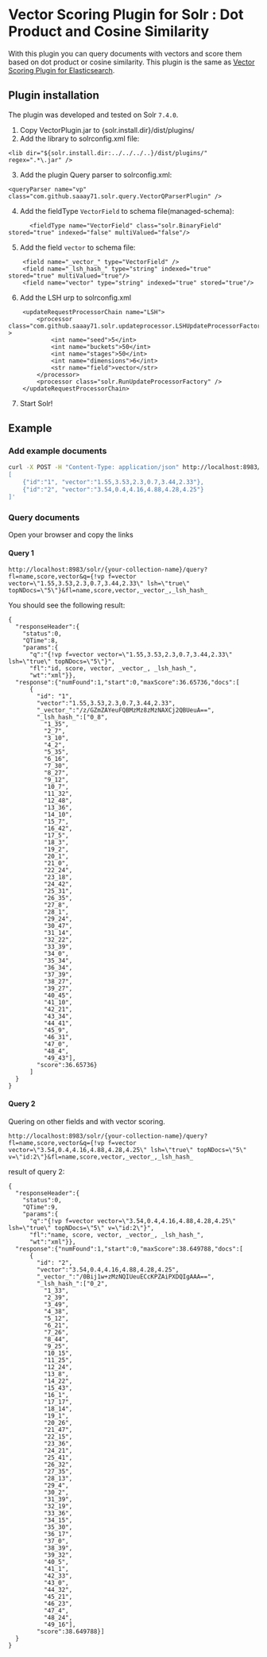 # Vector Scoring Plugin for Solr : Dot Product and Cosine Similarity

With this plugin you can query documents with vectors and score them based on dot product or cosine similarity.
This plugin is the same as [Vector Scoring Plugin for Elasticsearch](https://github.com/MLnick/elasticsearch-vector-scoring).

## Plugin installation

The plugin was developed and tested on Solr `7.4.0`.

1. Copy VectorPlugin.jar to {solr.install.dir}/dist/plugins/
2. Add the library to solrconfig.xml file:
```
<lib dir="${solr.install.dir:../../../..}/dist/plugins/" regex=".*\.jar" />
```
3. Add the plugin Query parser to solrconfig.xml:
```
<queryParser name="vp" class="com.github.saaay71.solr.query.VectorQParserPlugin" />
```
4. Add the fieldType `VectorField` to schema file(managed-schema):
```
      <fieldType name="VectorField" class="solr.BinaryField" stored="true" indexed="false" multiValued="false"/>
```
5. Add the field `vector` to schema file:
```
    <field name="_vector_" type="VectorField" />
    <field name="_lsh_hash_" type="string" indexed="true" stored="true" multiValued="true"/>
    <field name="vector" type="string" indexed="true" stored="true"/>
```

6. Add the LSH urp to solrconfig.xml
```
    <updateRequestProcessorChain name="LSH">
        <processor class="com.github.saaay71.solr.updateprocessor.LSHUpdateProcessorFactory" >
            <int name="seed">5</int>
            <int name="buckets">50</int>
            <int name="stages">50</int>
            <int name="dimensions">6</int>
            <str name="field">vector</str>
        </processor>
        <processor class="solr.RunUpdateProcessorFactory" />
    </updateRequestProcessorChain>
```

7. Start Solr!

## Example

### Add example documents

```sh
curl -X POST -H "Content-Type: application/json" http://localhost:8983/solr/{your-collection-name}/update?update.chain=LSH&commit=true  --data-binary '
[
    {"id":"1", "vector":"1.55,3.53,2.3,0.7,3.44,2.33"},
    {"id":"2", "vector":"3.54,0.4,4.16,4.88,4.28,4.25"}
]'
```

### Query documents
Open your browser and copy the links
#### Query 1
```
http://localhost:8983/solr/{your-collection-name}/query?fl=name,score,vector&q={!vp f=vector vector=\"1.55,3.53,2.3,0.7,3.44,2.33\" lsh=\"true\" topNDocs=\"5\"}&fl=name,score,vector,_vector_,_lsh_hash_
```

You should see the following result:
```
{
  "responseHeader":{
    "status":0,
    "QTime":8,
    "params":{
      "q":"{!vp f=vector vector=\"1.55,3.53,2.3,0.7,3.44,2.33\" lsh=\"true\" topNDocs=\"5\"}",
      "fl":"id, score, vector, _vector_, _lsh_hash_",
      "wt":"xml"}},
  "response":{"numFound":1,"start":0,"maxScore":36.65736,"docs":[
      {
        "id": "1",
        "vector":"1.55,3.53,2.3,0.7,3.44,2.33",
        "_vector_":"/z/GZmZAYeuFQBMzMz8zMzNAXCj2QBUeuA==",
        "_lsh_hash_":["0_8",
          "1_35",
          "2_7",
          "3_10",
          "4_2",
          "5_35",
          "6_16",
          "7_30",
          "8_27",
          "9_12",
          "10_7",
          "11_32",
          "12_48",
          "13_36",
          "14_10",
          "15_7",
          "16_42",
          "17_5",
          "18_3",
          "19_2",
          "20_1",
          "21_0",
          "22_24",
          "23_18",
          "24_42",
          "25_31",
          "26_35",
          "27_8",
          "28_1",
          "29_24",
          "30_47",
          "31_14",
          "32_22",
          "33_39",
          "34_0",
          "35_34",
          "36_34",
          "37_39",
          "38_27",
          "39_27",
          "40_45",
          "41_10",
          "42_21",
          "43_34",
          "44_41",
          "45_9",
          "46_31",
          "47_0",
          "48_4",
          "49_43"],
        "score":36.65736}
      ]
  }
}
```

#### Query 2
Quering on other fields and with vector scoring.
```
http://localhost:8983/solr/{your-collection-name}/query?fl=name,score,vector&q={!vp f=vector vector=\"3.54,0.4,4.16,4.88,4.28,4.25\" lsh=\"true\" topNDocs=\"5\" v=\"id:2\"}&fl=name,score,vector,_vector_,_lsh_hash_
```

result of query 2:
```
{
  "responseHeader":{
    "status":0,
    "QTime":9,
    "params":{
      "q":"{!vp f=vector vector=\"3.54,0.4,4.16,4.88,4.28,4.25\" lsh=\"true\" topNDocs=\"5\" v=\"id:2\"}",
      "fl":"name, score, vector, _vector_, _lsh_hash_",
      "wt":"xml"}},
  "response":{"numFound":1,"start":0,"maxScore":38.649788,"docs":[
      {
        "id": "2",
        "vector":"3.54,0.4,4.16,4.88,4.28,4.25",
        "_vector_":"/0Bij1w+zMzNQIUeuECcKPZAiPXDQIgAAA==",
        "_lsh_hash_":["0_2",
          "1_33",
          "2_39",
          "3_49",
          "4_38",
          "5_12",
          "6_21",
          "7_26",
          "8_44",
          "9_25",
          "10_15",
          "11_25",
          "12_24",
          "13_8",
          "14_22",
          "15_43",
          "16_1",
          "17_17",
          "18_14",
          "19_1",
          "20_26",
          "21_47",
          "22_15",
          "23_36",
          "24_21",
          "25_41",
          "26_32",
          "27_35",
          "28_13",
          "29_4",
          "30_2",
          "31_39",
          "32_19",
          "33_36",
          "34_15",
          "35_30",
          "36_17",
          "37_0",
          "38_39",
          "39_32",
          "40_5",
          "41_1",
          "42_33",
          "43_0",
          "44_32",
          "45_21",
          "46_23",
          "47_4",
          "48_24",
          "49_16"],
        "score":38.649788}]
  }
}
```
